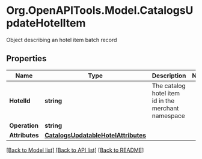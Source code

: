 # Org.OpenAPITools.Model.CatalogsUpdateHotelItem
Object describing an hotel item batch record

## Properties

Name | Type | Description | Notes
------------ | ------------- | ------------- | -------------
**HotelId** | **string** | The catalog hotel item id in the merchant namespace | 
**Operation** | **string** |  | 
**Attributes** | [**CatalogsUpdatableHotelAttributes**](CatalogsUpdatableHotelAttributes.md) |  | 

[[Back to Model list]](../README.md#documentation-for-models) [[Back to API list]](../README.md#documentation-for-api-endpoints) [[Back to README]](../README.md)

